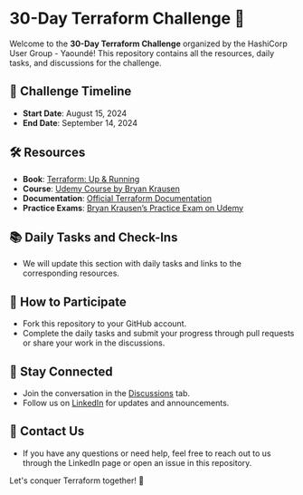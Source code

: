 # 30-Day Terraform Challenge 🚀

Welcome to the **30-Day Terraform Challenge** organized by the HashiCorp User Group - Yaoundé! This repository contains all the resources, daily tasks, and discussions for the challenge.

## 📅 Challenge Timeline
- **Start Date**: August 15, 2024
- **End Date**: September 14, 2024

## 🛠 Resources
- **Book**: [Terraform: Up & Running](https://www.terraformupandrunning.com/)
- **Course**: [Udemy Course by Bryan Krausen](https://www.udemy.com/course/terraform/)
- **Documentation**: [Official Terraform Documentation](https://developer.hashicorp.com/terraform)
- **Practice Exams**: [Bryan Krausen’s Practice Exam on Udemy](https://www.udemy.com/course/terraform-associate-certification-practice-exams/)

## 📚 Daily Tasks and Check-Ins
- We will update this section with daily tasks and links to the corresponding resources.

## 👥 How to Participate
- Fork this repository to your GitHub account.
- Complete the daily tasks and submit your progress through pull requests or share your work in the discussions.

## 🎉 Stay Connected
- Join the conversation in the [Discussions](https://github.com/your-username/30-Day-Terraform-Challenge/discussions) tab.
- Follow us on [LinkedIn](https://www.linkedin.com/company/hashicorp-user-group-yaounde/) for updates and announcements.

## 📧 Contact Us
- If you have any questions or need help, feel free to reach out to us through the LinkedIn page or open an issue in this repository.

Let's conquer Terraform together! 🌟
